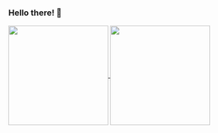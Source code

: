 ### Hello there! 👋

<a href="https://github.com/anuraghazra/github-readme-stats">
  <img height=200 align="center" src="https://github-readme-stats.vercel.app/api?username=PhilippePitzClairoux&show_icons=true&theme=transparent&text_color=00ff2a&border_color=ee00ff&show_owner=true" />
</a>
<a href="https://github.com/anuraghazra/convoychat">
  <img height=200 align="center" src="https://github-readme-stats.vercel.app/api/top-langs/?username=PhilippePitzClairoux&show_icons=true&theme=transparent&text_color=00ff2a&layout=compact&langs_count=8&card_width=320&border_color=ee00ff&show_owner=true&size_weight=0.5&count_weight=0.5" />
</a>
